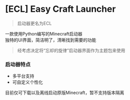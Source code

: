 # [ECL] Easy Craft Launcher
> 启动器更名为ECL

一款使用Python编写的Minecraft启动器  
独特的UI界面，简洁明了，清晰找到需要的功能

> 经考虑决定将“忘却的旋律”启动器界面作为主题包来使用

### 启动器特点
- 多平台支持
- 可自定义个性化

目前仅可下载以及离线启动原版Minecraft，暂不支持版本隔离
